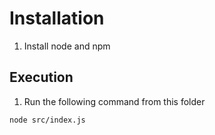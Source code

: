 # Installation

1. Install node and npm

## Execution
1. Run the following command from this folder
```
node src/index.js
```